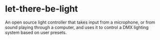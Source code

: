 # let-there-be-light
An open source light controller that takes input from a microphone, or from sound playing through a computer, and uses it to control a DMX lighting system based on user presets.
